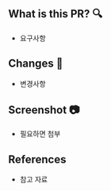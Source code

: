 ## What is this PR? 🔍

- 요구사항

## Changes 📝

- 변경사항

## Screenshot 📷

- 필요하면 첨부

## References

- 참고 자료
